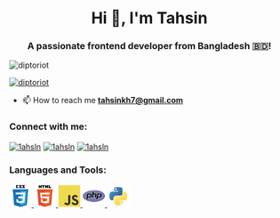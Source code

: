 <h1 align="center">Hi 👋, I'm Tahsin</h1>
<h3 align="center">A passionate frontend developer from Bangladesh 🇧🇩!</h3>

<p align="left"> <img src="https://komarev.com/ghpvc/?username=diptoriot&label=Profile%20views&color=0e75b6&style=flat" alt="diptoriot" /> </p>

<p align="left"> <a href="https://twitter.com/1ahsln" target="blank"><img src="https://img.shields.io/twitter/follow/diptoriot?logo=twitter&style=for-the-badge" alt="diptoriot" /></a> </p>

- 📫 How to reach me **tahsinkh7@gmail.com**

<h3 align="left">Connect with me:</h3>
<p align="left">
<a href="https://twitter.com/diptoriot" target="blank"><img align="center" src="https://raw.githubusercontent.com/rahuldkjain/github-profile-readme-generator/master/src/images/icons/Social/twitter.svg" alt="1ahsln" height="30" width="40" /></a>
<a href="https://fb.com/diptoiguess" target="blank"><img align="center" src="https://raw.githubusercontent.com/rahuldkjain/github-profile-readme-generator/master/src/images/icons/Social/facebook.svg" alt="1ahsln" height="30" width="40" /></a>
<a href="https://instagram.com/diptoriot" target="blank"><img align="center" src="https://raw.githubusercontent.com/rahuldkjain/github-profile-readme-generator/master/src/images/icons/Social/instagram.svg" alt="1ahsln" height="30" width="40" /></a>
</p>

<h3 align="left">Languages and Tools:</h3>
<p align="left"> <a href="https://www.w3schools.com/css/" target="_blank" rel="noreferrer"> <img src="https://raw.githubusercontent.com/devicons/devicon/master/icons/css3/css3-original-wordmark.svg" alt="css3" width="40" height="40"/> </a> <a href="https://www.w3.org/html/" target="_blank" rel="noreferrer"> <img src="https://raw.githubusercontent.com/devicons/devicon/master/icons/html5/html5-original-wordmark.svg" alt="html5" width="40" height="40"/> </a> <a href="https://developer.mozilla.org/en-US/docs/Web/JavaScript" target="_blank" rel="noreferrer"> <img src="https://raw.githubusercontent.com/devicons/devicon/master/icons/javascript/javascript-original.svg" alt="javascript" width="40" height="40"/> </a> <a href="https://www.php.net" target="_blank" rel="noreferrer"> <img src="https://raw.githubusercontent.com/devicons/devicon/master/icons/php/php-original.svg" alt="php" width="40" height="40"/> </a> <a href="https://www.python.org" target="_blank" rel="noreferrer"> <img src="https://raw.githubusercontent.com/devicons/devicon/master/icons/python/python-original.svg" alt="python" width="40" height="40"/> </a> </p>
